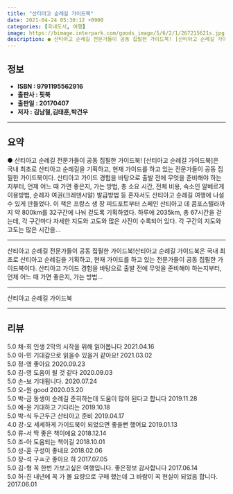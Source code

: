 ```yaml
---
title: "산티아고 순례길 가이드북"
date: 2021-04-24 05:30:12 +0900
categories: [국내도서, 여행]
image: https://bimage.interpark.com/goods_image/5/6/2/1/267215621s.jpg
description: ● 산티아고 순례길 전문가들이 공동 집필한 가이드북! [산티아고 순례길 가이드북]은 국내 최초로 산티아고 순례길을 기획하고, 현재 가이드를 하고 있는 전문가들이 공동 집필한 가이드북이다. 산티아고 가이드 경험을 바탕으로 출발 전에 무엇을 준비해야 하는지부터, 언제 어느 때 가면 좋은지
---
```


## **정보**

- **ISBN : 9791195562916**
- **출판사 : 핏북**
- **출판일 : 20170407**
- **저자 : 김남철,김태훈,박건우**

------



## **요약**

●  산티아고 순례길 전문가들이 공동 집필한 가이드북! [산티아고 순례길 가이드북]은 국내 최초로 산티아고 순례길을 기획하고, 현재 가이드를 하고 있는 전문가들이 공동 집필한 가이드북이다. 산티아고 가이드 경험을 바탕으로 출발 전에 무엇을 준비해야 하는지부터, 언제 어느 때 가면 좋은지, 가는 방법, 총 소요 시간, 전체 비용, 숙소인 알베르게 이용방법, 순례자 여권(크레덴시알) 발급방법 등 혼자서도 산티아고 순례길 여행에 나설 수 있게 만들었다. 이 책은 프랑스 생 장 피드포트부터 스페인 산티아고 데 콤포스텔라까지 약 800km를 32구간에 나눠 걷도록 기획하였다. 하루에 2035km, 총 67시간을 걷는데, 각 구간마다 자세한 지도와 고도와 많은 사진이 수록되어 있다. 각 구간의 지도와 고도는 많은 시간을...

------

산티아고 순례길 전문가들이 공동 집필한 가이드북!산티아고 순례길 가이드북은 국내 최초로 산티아고 순례길을 기획하고, 현재 가이드를 하고 있는 전문가들이 공동 집필한 가이드북이다. 산티아고 가이드 경험을 바탕으로 출발 전에 무엇을 준비해야 하는지부터, 언제 어느 때 가면 좋은지, 가는 방법... 

------


산티아고 순례길 가이드북 

------


## **리뷰** 

5.0 채-희 인생 2막의 시작을 위해 읽어봅니다 2021.04.16 <br/>5.0 이-민 기대감으로 읽을수 있을거 같아요! 2021.03.02 <br/>5.0 정-영 좋아요 2020.09.23 <br/>5.0 김-영 도움이 될 것 같다 2020.09.03 <br/>5.0 손-보 기대됩니다. 2020.07.24 <br/>5.0 오-원 good 2020.03.20 <br/>5.0 박-금 동생이 순례길 준히하는데 도움이 많이 된다고 합니다 2019.11.28 <br/>5.0 예-윤 기대하고 기다리는 2019.10.18 <br/>5.0 박-식 두근두근 산티아고 준비 2019.04.17 <br/>4.0 강-오 세세하게 가이드북이 되었으면 좋을뻔 했어요  2019.01.13 <br/>5.0 류-서 딱 좋은 책이에요 2018.12.14 <br/>5.0 조-아 도움되는 책이길 2018.10.01 <br/>5.0 성-훈 구성이 좋네요 2018.02.06 <br/>5.0 장-석 구ㅛ굿 좋아요 하 2017.07.05 <br/>5.0 김-형 꼭 한번 가보고싶은 여행입니다. 좋은정보 감사합니다 2017.06.14 <br/>5.0 허-진 내년에 꼭 가 볼 요량으로 구매 했는데 그 바람이 꼭 현실이 되었음 합니다.  2017.06.01 <br/>